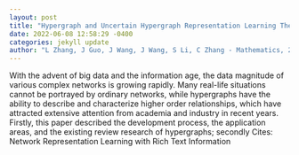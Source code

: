 ```yaml
--- 
layout: post 
title: "Hypergraph and Uncertain Hypergraph Representation Learning Theory and Methods" 
date: 2022-06-08 12:58:29 -0400 
categories: jekyll update 
author: "L Zhang, J Guo, J Wang, J Wang, S Li, C Zhang - Mathematics, 2022" 
--- 
```

With the advent of big data and the information age, the data magnitude of various complex networks is growing rapidly. Many real-life situations cannot be portrayed by ordinary networks, while hypergraphs have the ability to describe and characterize higher order relationships, which have attracted extensive attention from academia and industry in recent years. Firstly, this paper described the development process, the application areas, and the existing review research of hypergraphs; secondly Cites: Network Representation Learning with Rich Text Information
